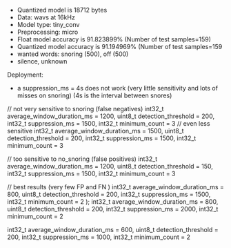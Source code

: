 - Quantized model is 18712 bytes
- Data: wavs at 16kHz
- Model type: tiny_conv 
- Preprocessing: micro
- Float model accuracy is 91.823899% (Number of test samples=159)
- Quantized model accuracy is 91.194969% (Number of test samples=159
- wanted words: snoring (500), off (500) 
- silence, unknown

Deployment: 

- a suppression_ms = 4s does not work (very little sensitivity and lots of misses on snoring) 
(4s is the interval between snores)

// not very sensitive to snoring (false negatives)
                int32_t average_window_duration_ms = 1200,
                             uint8_t detection_threshold = 200,
                             int32_t suppression_ms = 1500,
                             int32_t minimum_count = 3
// even less sensitive 
int32_t average_window_duration_ms = 1500,
                             uint8_t detection_threshold = 200,
                             int32_t suppression_ms = 1500,
                             int32_t minimum_count = 3

                    
// too sensitive to no_snoring (false positives)
                int32_t average_window_duration_ms = 1200,
                             uint8_t detection_threshold = 150,
                             int32_t suppression_ms = 1500,
                             int32_t minimum_count = 3

// best results (very few FP and FN )
int32_t average_window_duration_ms = 800,
                             uint8_t detection_threshold = 200,
                             int32_t suppression_ms = 1500,
                             int32_t minimum_count = 2
                             );
int32_t average_window_duration_ms = 800,
                             uint8_t detection_threshold = 200,
                             int32_t suppression_ms = 2000,
                             int32_t minimum_count = 2

int32_t average_window_duration_ms = 600,
                             uint8_t detection_threshold = 200,
                             int32_t suppression_ms = 1000,
                             int32_t minimum_count = 2
